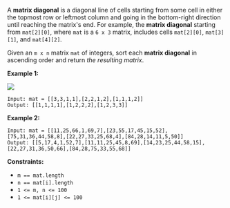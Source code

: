 A **matrix diagonal** is a diagonal line of cells starting from some cell in
either the topmost row or leftmost column and going in the bottom-right
direction until reaching the matrix's end. For example, the **matrix
diagonal** starting from `mat[2][0]`, where `mat` is a `6 x 3` matrix,
includes cells `mat[2][0]`, `mat[3][1]`, and `mat[4][2]`.

Given an `m x n` matrix `mat` of integers, sort each **matrix diagonal** in
ascending order and return _the resulting matrix_.



**Example 1:**

![](https://assets.leetcode.com/uploads/2020/01/21/1482_example_1_2.png)

    
    
    Input: mat = [[3,3,1,1],[2,2,1,2],[1,1,1,2]]
    Output: [[1,1,1,1],[1,2,2,2],[1,2,3,3]]
    

**Example 2:**

    
    
    Input: mat = [[11,25,66,1,69,7],[23,55,17,45,15,52],[75,31,36,44,58,8],[22,27,33,25,68,4],[84,28,14,11,5,50]]
    Output: [[5,17,4,1,52,7],[11,11,25,45,8,69],[14,23,25,44,58,15],[22,27,31,36,50,66],[84,28,75,33,55,68]]
    



**Constraints:**

  * `m == mat.length`
  * `n == mat[i].length`
  * `1 <= m, n <= 100`
  * `1 <= mat[i][j] <= 100`

